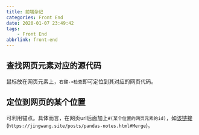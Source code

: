 ```yaml
---
title: 前端杂记
categories: Front End
date: 2020-01-07 23:49:42
tags:
    - Front End
abbrlink: front-end
---
```


## 查找网页元素对应的源代码
鼠标放在网页元素上，`右键->检查`即可定位到其对应的网页代码。

## 定位到网页的某个位置
可利用锚点。具体而言，在网页url后面加上`#(某个位置的网页元素的id)`，如[该链接](https://jingwang.site/posts/pandas-notes.html#Merge)(`https://jingwang.site/posts/pandas-notes.html#Merge`)。
